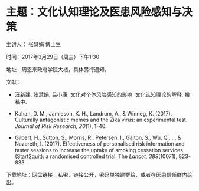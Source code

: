 
# 主题：文化认知理论及医患风险感知与决策

主讲人： 张慧娟  博士生

时间：2017年3月29日（周三）下午1:30

地址：周恩来政府学院大楼，具体另行通知。

文献：

* 汪新建, 张慧娟, 吕小康. 文化对个体风险感知的影响: 文化认知理论的解释. 投稿中.

* Kahan, D. M., Jamieson, K. H., Landrum, A., & Winneg, K. (2017). Culturally antagonistic memes and the Zika virus: an experimental test. *Journal of Risk Research, 20*(1), 1-40.

* Gilbert, H., Sutton, S., Morris, R., Petersen, I., Galton, S., Wu, Q., ... & Nazareth, I. (2017). Effectiveness of personalised risk information and taster sessions to increase the uptake of smoking cessation services (Start2quit): a randomised controlled trial. The *Lancet, 389*(10071), 823-833.

下载地址：网盘链接，私密，链接公开，密码单独建群给，或者在医患信任群内给出。



